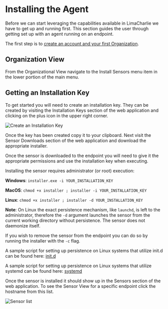 
# Installing the Agent

Before we can start leveraging the capabilities available in LimaCharlie we have to get up and running first. This section guides the user through getting set up with an agent running on an endpoint.

The first step is to [create an account and your first Organization]().

## Organization View

From the Organizational View navigate to the Install Sensors menu item in the lower portion of the main menu.

## Getting an Installation Key

To get started you will need to create an installation key. They can be created by visiting the Installation Keys section of the web application and clicking on the plus icon in the upper right corner. 

![Create an Installation Key](https://storage.googleapis.com/lc-edu/content/images/content/qs-agent-1.png)

Once the key has been created copy it to your clipboard. Next visit the Sensor Downloads section of the web application and download the appropriate installer.

Once the sensor is downloaded to the endpoint you will need to give it the appropriate permissions and use the installation key when executing.

Installing the sensor requires administrator (or root) execution:

**Windows**: `installer.exe -i YOUR_INSTALLATION_KEY`

**MacOS**: `chmod +x installer ; installer -i YOUR_INSTALLATION_KEY`

**Linux**: `chmod +x installer ; installer -d YOUR_INSTALLATION_KEY`

**Note**: On Linux the exact persistence mechanism, like `launchd`, is left to the administrator, therefore the `-d` argument launches the sensor from the current working directory without persistence. The sensor does not daemonize itself.

If you wish to remove the sensor from the endpoint you can do so by running the installer with the `-c` flag.

A sample script for setting up persistence on Linux systems that utilize init.d can be found here: [init.d](https://github.com/refractionPOINT/lce_doc/blob/master/docs/lc_linux_installer.sh)

A sample script for setting up persistence on Linux systems that utilize systemd can be found here: [systemd](https://github.com/refractionPOINT/lce_doc/blob/master/scripts/lc_systemd_installer.sh)

Once the sensor is installed it should show up in the Sensors section of the web application. To see the Sensor View for a specific endpoint click the hostname from this list.

![Sensor list](https://storage.googleapis.com/lc-edu/content/images/content/qs-agent-2.png)